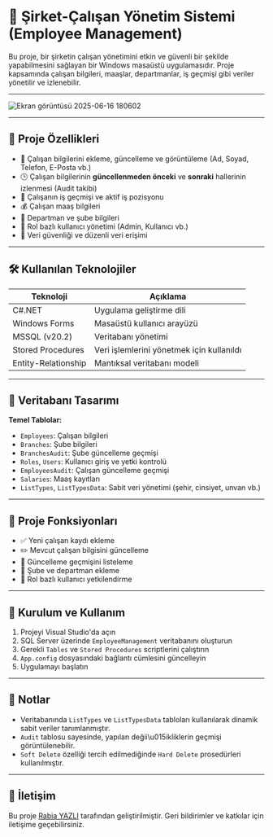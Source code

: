 # 📁 Şirket-Çalışan Yönetim Sistemi (Employee Management)

Bu proje, bir şirketin çalışan yönetimini etkin ve güvenli bir şekilde yapabilmesini sağlayan bir Windows masaüstü uygulamasıdır. Proje kapsamında çalışan bilgileri, maaşlar, departmanlar, iş geçmişi gibi veriler yönetilir ve izlenebilir.

---

![Ekran görüntüsü 2025-06-16 180602](https://github.com/user-attachments/assets/e51a13a8-c27f-445e-b4c1-b562925e34ba)

---

## 🧹 Proje Özellikleri

* 👤 Çalışan bilgilerini ekleme, güncelleme ve görüntüleme (Ad, Soyad, Telefon, E-Posta vb.)
* 🕒 Çalışan bilgilerinin **güncellenmeden önceki** ve **sonraki** hallerinin izlenmesi (Audit takibi)
* 📌 Çalışanın iş geçmişi ve aktif iş pozisyonu
* 💰 Çalışan maaş bilgileri
* 🏢 Departman ve şube bilgileri
* 👥 Rol bazlı kullanıcı yönetimi (Admin, Kullanıcı vb.)
* 🔐 Veri güvenliği ve düzenli veri erişimi

---

## 🛠️ Kullanılan Teknolojiler

| Teknoloji           | Açıklama                                  |
| ------------------- | ----------------------------------------- |
| C#.NET              | Uygulama geliştirme dili                  |
| Windows Forms       | Masaüstü kullanıcı arayüzü                |
| MSSQL (v20.2)       | Veritabanı yönetimi                       |
| Stored Procedures   | Veri işlemlerini yönetmek için kullanıldı |
| Entity-Relationship | Mantıksal veritabanı modeli               |

---

## 📂 Veritabanı Tasarımı

**Temel Tablolar:**

* `Employees`: Çalışan bilgileri
* `Branches`: Şube bilgileri
* `BranchesAudit`: Şube güncelleme geçmişi
* `Roles`, `Users`: Kullanıcı giriş ve yetki kontrolü
* `EmployeesAudit`: Çalışan güncelleme geçmişi
* `Salaries`: Maaş kayıtları
* `ListTypes`, `ListTypesData`: Sabit veri yönetimi (şehir, cinsiyet, unvan vb.)

---

## 🔄 Proje Fonksiyonları

* ✅ Yeni çalışan kaydı ekleme
* ✏️ Mevcut çalışan bilgisini güncelleme
* 📜 Güncelleme geçmişini listeleme
* 💼 Şube ve departman ekleme
* 🔐 Rol bazlı kullanıcı yetkilendirme

---

## 🧪 Kurulum ve Kullanım

1. Projeyi Visual Studio'da açın
2. SQL Server üzerinde `EmployeeManagement` veritabanını oluşturun
3. Gerekli `Tables` ve `Stored Procedures` scriptlerini çalıştırın
4. `App.config` dosyasındaki bağlantı cümlesini güncelleyin
5. Uygulamayı başlatın

---

## 📝 Notlar

* Veritabanında `ListTypes` ve `ListTypesData` tabloları kullanılarak dinamik sabit veriler tanımlanmıştır.
* `Audit` tablosu sayesinde, yapılan değii\u015ikliklerin geçmişi görüntülenebilir.
* `Soft Delete` özelliği tercih edilmediğinde `Hard Delete` prosedürleri kullanılmıştır.

---

## 📧 İletişim

Bu proje [Rabia YAZLI](https://linkedin.com/in/rabiayazlı34) tarafından geliştirilmiştir. Geri bildirimler ve katkılar için iletişime geçebilirsiniz.

